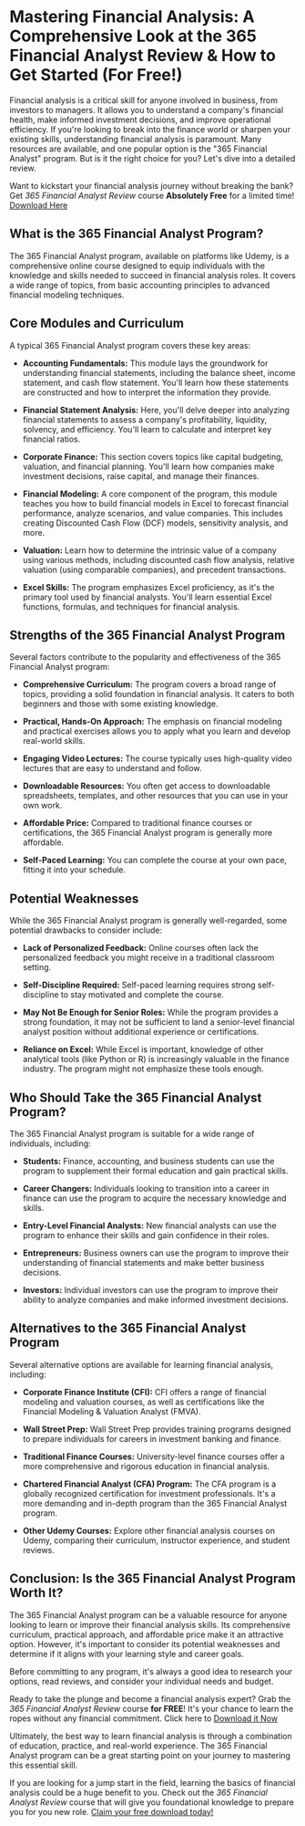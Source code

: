 # Mastering Financial Analysis: A Comprehensive Look at the 365 Financial Analyst Review & How to Get Started (For Free!)

Financial analysis is a critical skill for anyone involved in business, from investors to managers. It allows you to understand a company's financial health, make informed investment decisions, and improve operational efficiency. If you're looking to break into the finance world or sharpen your existing skills, understanding financial analysis is paramount. Many resources are available, and one popular option is the "365 Financial Analyst" program. But is it the right choice for you? Let's dive into a detailed review.

Want to kickstart your financial analysis journey without breaking the bank? Get *365 Financial Analyst Review* course **Absolutely Free** for a limited time! [Download Here](https://udemywork.com/365-financial-analyst-review)

## What is the 365 Financial Analyst Program?

The 365 Financial Analyst program, available on platforms like Udemy, is a comprehensive online course designed to equip individuals with the knowledge and skills needed to succeed in financial analysis roles. It covers a wide range of topics, from basic accounting principles to advanced financial modeling techniques.

## Core Modules and Curriculum

A typical 365 Financial Analyst program covers these key areas:

*   **Accounting Fundamentals:** This module lays the groundwork for understanding financial statements, including the balance sheet, income statement, and cash flow statement. You'll learn how these statements are constructed and how to interpret the information they provide.

*   **Financial Statement Analysis:** Here, you'll delve deeper into analyzing financial statements to assess a company's profitability, liquidity, solvency, and efficiency. You'll learn to calculate and interpret key financial ratios.

*   **Corporate Finance:** This section covers topics like capital budgeting, valuation, and financial planning. You'll learn how companies make investment decisions, raise capital, and manage their finances.

*   **Financial Modeling:** A core component of the program, this module teaches you how to build financial models in Excel to forecast financial performance, analyze scenarios, and value companies. This includes creating Discounted Cash Flow (DCF) models, sensitivity analysis, and more.

*   **Valuation:** Learn how to determine the intrinsic value of a company using various methods, including discounted cash flow analysis, relative valuation (using comparable companies), and precedent transactions.

*   **Excel Skills:** The program emphasizes Excel proficiency, as it's the primary tool used by financial analysts. You'll learn essential Excel functions, formulas, and techniques for financial analysis.

## Strengths of the 365 Financial Analyst Program

Several factors contribute to the popularity and effectiveness of the 365 Financial Analyst program:

*   **Comprehensive Curriculum:** The program covers a broad range of topics, providing a solid foundation in financial analysis. It caters to both beginners and those with some existing knowledge.

*   **Practical, Hands-On Approach:** The emphasis on financial modeling and practical exercises allows you to apply what you learn and develop real-world skills.

*   **Engaging Video Lectures:** The course typically uses high-quality video lectures that are easy to understand and follow.

*   **Downloadable Resources:** You often get access to downloadable spreadsheets, templates, and other resources that you can use in your own work.

*   **Affordable Price:** Compared to traditional finance courses or certifications, the 365 Financial Analyst program is generally more affordable.

*   **Self-Paced Learning:** You can complete the course at your own pace, fitting it into your schedule.

## Potential Weaknesses

While the 365 Financial Analyst program is generally well-regarded, some potential drawbacks to consider include:

*   **Lack of Personalized Feedback:** Online courses often lack the personalized feedback you might receive in a traditional classroom setting.

*   **Self-Discipline Required:** Self-paced learning requires strong self-discipline to stay motivated and complete the course.

*   **May Not Be Enough for Senior Roles:** While the program provides a strong foundation, it may not be sufficient to land a senior-level financial analyst position without additional experience or certifications.

*   **Reliance on Excel:** While Excel is important, knowledge of other analytical tools (like Python or R) is increasingly valuable in the finance industry. The program might not emphasize these tools enough.

## Who Should Take the 365 Financial Analyst Program?

The 365 Financial Analyst program is suitable for a wide range of individuals, including:

*   **Students:** Finance, accounting, and business students can use the program to supplement their formal education and gain practical skills.

*   **Career Changers:** Individuals looking to transition into a career in finance can use the program to acquire the necessary knowledge and skills.

*   **Entry-Level Financial Analysts:** New financial analysts can use the program to enhance their skills and gain confidence in their roles.

*   **Entrepreneurs:** Business owners can use the program to improve their understanding of financial statements and make better business decisions.

*   **Investors:** Individual investors can use the program to improve their ability to analyze companies and make informed investment decisions.

## Alternatives to the 365 Financial Analyst Program

Several alternative options are available for learning financial analysis, including:

*   **Corporate Finance Institute (CFI):** CFI offers a range of financial modeling and valuation courses, as well as certifications like the Financial Modeling & Valuation Analyst (FMVA).

*   **Wall Street Prep:** Wall Street Prep provides training programs designed to prepare individuals for careers in investment banking and finance.

*   **Traditional Finance Courses:** University-level finance courses offer a more comprehensive and rigorous education in financial analysis.

*   **Chartered Financial Analyst (CFA) Program:** The CFA program is a globally recognized certification for investment professionals. It's a more demanding and in-depth program than the 365 Financial Analyst program.

*   **Other Udemy Courses:** Explore other financial analysis courses on Udemy, comparing their curriculum, instructor experience, and student reviews.

## Conclusion: Is the 365 Financial Analyst Program Worth It?

The 365 Financial Analyst program can be a valuable resource for anyone looking to learn or improve their financial analysis skills. Its comprehensive curriculum, practical approach, and affordable price make it an attractive option. However, it's important to consider its potential weaknesses and determine if it aligns with your learning style and career goals.

Before committing to any program, it's always a good idea to research your options, read reviews, and consider your individual needs and budget.

Ready to take the plunge and become a financial analysis expert?  Grab the *365 Financial Analyst Review* course **for FREE**! It's your chance to learn the ropes without any financial commitment. Click here to [Download it Now](https://udemywork.com/365-financial-analyst-review)

Ultimately, the best way to learn financial analysis is through a combination of education, practice, and real-world experience. The 365 Financial Analyst program can be a great starting point on your journey to mastering this essential skill.

If you are looking for a jump start in the field, learning the basics of financial analysis could be a huge benefit to you. Check out the *365 Financial Analyst Review* course that will give you foundational knowledge to prepare you for you new role. [Claim your free download today!](https://udemywork.com/365-financial-analyst-review)
